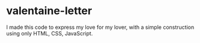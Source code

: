 # valentaine-letter
I made this code to express my love for my lover, with a simple construction using only HTML, CSS, JavaScript.
